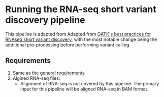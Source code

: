 # Running the RNA-seq short variant discovery pipeline

This pipeline is adapted from Adapted from [GATK's best practices for RNAseq short variant discovery](https://gatk.broadinstitute.org/hc/en-us/articles/360035531192?id=3891), with the most notable change being the additional pre-processing before performing variant calling.

## Requirements

1. Same as the [general requirements](README.md)
2. Algined RNA-seq files:
   - Alignment of RNA-seq is not covered by this pipeline. The primary input for this pipeline will be aligned RNA-seq in BAM format.

